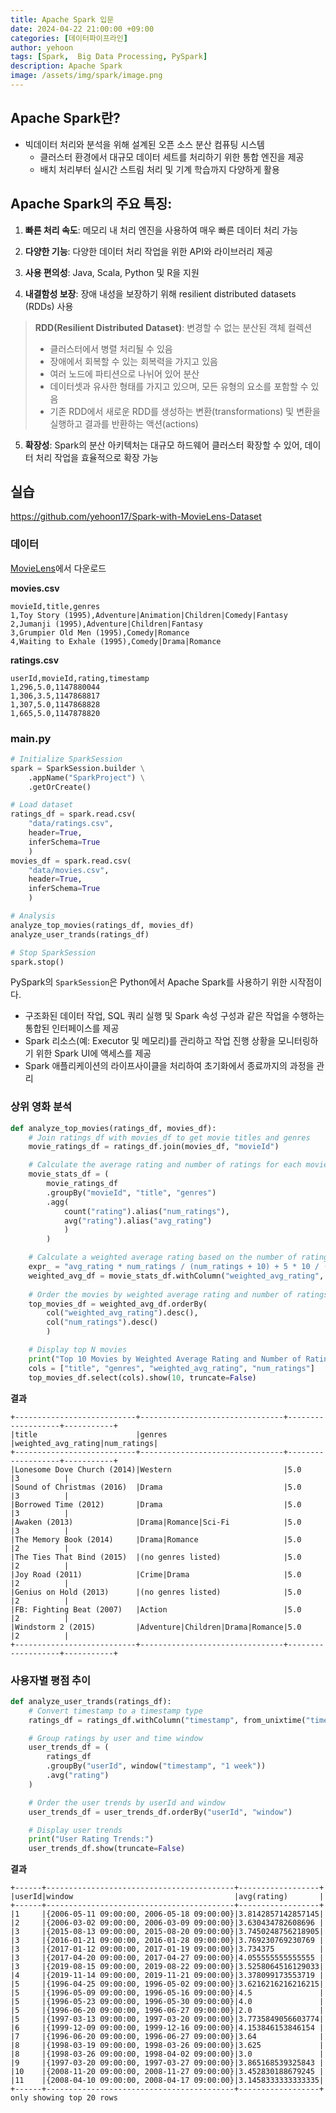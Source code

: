 ```yaml
---
title: Apache Spark 입문
date: 2024-04-22 21:00:00 +09:00
categories: [데이터파이프라인]
author: yehoon
tags: [Spark,  Big Data Processing, PySpark]
description: Apache Spark
image: /assets/img/spark/image.png
---
```


## Apache Spark란?
 - 빅데이터 처리와 분석을 위해 설계된 오픈 소스 분산 컴퓨팅 시스템
   - 클러스터 환경에서 대규모 데이터 세트를 처리하기 위한 통합 엔진을 제공
   - 배치 처리부터 실시간 스트림 처리 및 기계 학습까지 다양하게 활용

## Apache Spark의 주요 특징:

1. **빠른 처리 속도**: 메모리 내 처리 엔진을 사용하여 매우 빠른 데이터 처리 가능

2. **다양한 기능**: 다양한 데이터 처리 작업을 위한 API와 라이브러리 제공

3. **사용 편의성**: Java, Scala, Python 및 R을 지원

4. **내결함성 보장**: 장애 내성을 보장하기 위해 resilient distributed datasets (RDDs) 사용  
> **RDD(Resilient Distributed Dataset)**: 변경할 수 없는 분산된 객체 컬렉션
>  - 클러스터에서 병렬 처리될 수 있음
>  - 장애에서 회복할 수 있는 회복력을 가지고 있음
>  - 여러 노드에 파티션으로 나뉘어 있어 분산
>  - 데이터셋과 유사한 형태를 가지고 있으며, 모든 유형의 요소를 포함할 수 있음
>  - 기존 RDD에서 새로운 RDD를 생성하는 변환(transformations) 및 변환을 실행하고 결과를 반환하는 액션(actions)


5. **확장성**: Spark의 분산 아키텍처는 대규모 하드웨어 클러스터 확장할 수 있어, 데이터 처리 작업을 효율적으로 확장 가능

## 실습
<https://github.com/yehoon17/Spark-with-MovieLens-Dataset>

### 데이터 
[MovieLens](https://grouplens.org/datasets/movielens/)에서 다운로드 

**movies.csv**
```
movieId,title,genres
1,Toy Story (1995),Adventure|Animation|Children|Comedy|Fantasy
2,Jumanji (1995),Adventure|Children|Fantasy
3,Grumpier Old Men (1995),Comedy|Romance
4,Waiting to Exhale (1995),Comedy|Drama|Romance
```

**ratings.csv**
```
userId,movieId,rating,timestamp
1,296,5.0,1147880044
1,306,3.5,1147868817
1,307,5.0,1147868828
1,665,5.0,1147878820
```

### main.py
```python
# Initialize SparkSession
spark = SparkSession.builder \
    .appName("SparkProject") \
    .getOrCreate()

# Load dataset
ratings_df = spark.read.csv(
    "data/ratings.csv", 
    header=True, 
    inferSchema=True
    )
movies_df = spark.read.csv(
    "data/movies.csv", 
    header=True, 
    inferSchema=True
    )

# Analysis
analyze_top_movies(ratings_df, movies_df)
analyze_user_trands(ratings_df)

# Stop SparkSession
spark.stop()
```

PySpark의 `SparkSession`은 Python에서 Apache Spark를 사용하기 위한 시작점이다.  
 - 구조화된 데이터 작업, SQL 쿼리 실행 및 Spark 속성 구성과 같은 작업을 수행하는 통합된 인터페이스를 제공
 - Spark 리소스(예: Executor 및 메모리)를 관리하고 작업 진행 상황을 모니터링하기 위한 Spark UI에 액세스를 제공
 - Spark 애플리케이션의 라이프사이클을 처리하여 초기화에서 종료까지의 과정을 관리
  
### 상위 영화 분석
```python
def analyze_top_movies(ratings_df, movies_df):
    # Join ratings_df with movies_df to get movie titles and genres
    movie_ratings_df = ratings_df.join(movies_df, "movieId")

    # Calculate the average rating and number of ratings for each movie
    movie_stats_df = (
        movie_ratings_df
        .groupBy("movieId", "title", "genres") 
        .agg(
            count("rating").alias("num_ratings"),
            avg("rating").alias("avg_rating")
            )
        )

    # Calculate a weighted average rating based on the number of ratings
    expr_ = "avg_rating * num_ratings / (num_ratings + 10) + 5 * 10 / (num_ratings + 10)"
    weighted_avg_df = movie_stats_df.withColumn("weighted_avg_rating", expr(expr_))
    
    # Order the movies by weighted average rating and number of ratings
    top_movies_df = weighted_avg_df.orderBy(
        col("weighted_avg_rating").desc(),
        col("num_ratings").desc()
        )

    # Display top N movies
    print("Top 10 Movies by Weighted Average Rating and Number of Ratings:")
    cols = ["title", "genres", "weighted_avg_rating", "num_ratings"]
    top_movies_df.select(cols).show(10, truncate=False)
```

**결과**
```
+---------------------------+--------------------------------+-------------------+-----------+
|title                      |genres                          |weighted_avg_rating|num_ratings|
+---------------------------+--------------------------------+-------------------+-----------+
|Lonesome Dove Church (2014)|Western                         |5.0                |3          |
|Sound of Christmas (2016)  |Drama                           |5.0                |3          |
|Borrowed Time (2012)       |Drama                           |5.0                |3          |
|Awaken (2013)              |Drama|Romance|Sci-Fi            |5.0                |3          |
|The Memory Book (2014)     |Drama|Romance                   |5.0                |2          |
|The Ties That Bind (2015)  |(no genres listed)              |5.0                |2          |
|Joy Road (2011)            |Crime|Drama                     |5.0                |2          |
|Genius on Hold (2013)      |(no genres listed)              |5.0                |2          |
|FB: Fighting Beat (2007)   |Action                          |5.0                |2          |
|Windstorm 2 (2015)         |Adventure|Children|Drama|Romance|5.0                |2          |
+---------------------------+--------------------------------+-------------------+-----------+
```

### 사용자별 평점 추이
```python
def analyze_user_trands(ratings_df):
    # Convert timestamp to a timestamp type
    ratings_df = ratings_df.withColumn("timestamp", from_unixtime("timestamp"))

    # Group ratings by user and time window
    user_trends_df = (
        ratings_df
        .groupBy("userId", window("timestamp", "1 week"))
        .avg("rating")
    )

    # Order the user trends by userId and window
    user_trends_df = user_trends_df.orderBy("userId", "window")

    # Display user trends
    print("User Rating Trends:")
    user_trends_df.show(truncate=False)
```

**결과**
```
+------+------------------------------------------+------------------+
|userId|window                                    |avg(rating)       |
+------+------------------------------------------+------------------+
|1     |{2006-05-11 09:00:00, 2006-05-18 09:00:00}|3.8142857142857145|
|2     |{2006-03-02 09:00:00, 2006-03-09 09:00:00}|3.630434782608696 |
|3     |{2015-08-13 09:00:00, 2015-08-20 09:00:00}|3.7450248756218905|
|3     |{2016-01-21 09:00:00, 2016-01-28 09:00:00}|3.769230769230769 |
|3     |{2017-01-12 09:00:00, 2017-01-19 09:00:00}|3.734375          |
|3     |{2017-04-20 09:00:00, 2017-04-27 09:00:00}|4.055555555555555 |
|3     |{2019-08-15 09:00:00, 2019-08-22 09:00:00}|3.5258064516129033|
|4     |{2019-11-14 09:00:00, 2019-11-21 09:00:00}|3.378099173553719 |
|5     |{1996-04-25 09:00:00, 1996-05-02 09:00:00}|3.6216216216216215|
|5     |{1996-05-09 09:00:00, 1996-05-16 09:00:00}|4.5               |
|5     |{1996-05-23 09:00:00, 1996-05-30 09:00:00}|4.0               |
|5     |{1996-06-20 09:00:00, 1996-06-27 09:00:00}|2.0               |
|5     |{1997-03-13 09:00:00, 1997-03-20 09:00:00}|3.7735849056603774|
|6     |{1999-12-09 09:00:00, 1999-12-16 09:00:00}|4.153846153846154 |
|7     |{1996-06-20 09:00:00, 1996-06-27 09:00:00}|3.64              |
|8     |{1998-03-19 09:00:00, 1998-03-26 09:00:00}|3.625             |
|8     |{1998-03-26 09:00:00, 1998-04-02 09:00:00}|3.0               |
|9     |{1997-03-20 09:00:00, 1997-03-27 09:00:00}|3.865168539325843 |
|10    |{2008-11-20 09:00:00, 2008-11-27 09:00:00}|3.452830188679245 |
|11    |{2008-04-10 09:00:00, 2008-04-17 09:00:00}|3.1458333333333335|
+------+------------------------------------------+------------------+
only showing top 20 rows
```
